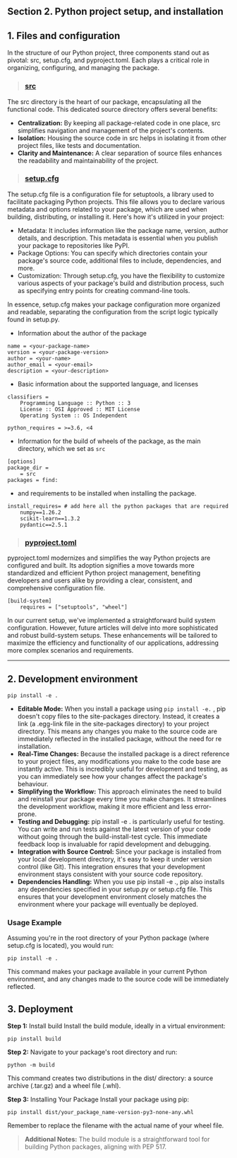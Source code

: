 Section 2. Python project setup, and installation
---

## 1. Files and configuration

In the structure of our Python project, three components stand out as pivotal: src, setup.cfg, and pyproject.toml. Each plays a critical role in organizing, configuring, and managing the package.

> ### [src](../src)

The src directory is the heart of our package, encapsulating all the functional code. This dedicated source directory offers several benefits:
- **Centralization:** By keeping all package-related code in one place, src simplifies navigation and management of the project's contents.
- **Isolation:** Housing the source code in src helps in isolating it from other project files, like tests and documentation. 
- **Clarity and Maintenance:** A clear separation of source files enhances the readability and maintainability of the project.

> ### [setup.cfg](../setup.cfg)

The setup.cfg file is a configuration file for setuptools, a library used to facilitate packaging Python projects. This file allows you to declare various metadata and options related to your package, which are used when building, distributing, or installing it. Here's how it's utilized in your project:

- Metadata: It includes information like the package name, version, author details, and description. This metadata is essential when you publish your package to repositories like PyPI.
- Package Options: You can specify which directories contain your package's source code, additional files to include, dependencies, and more.
- Customization: Through setup.cfg, you have the flexibility to customize various aspects of your package's build and distribution process, such as specifying entry points for creating command-line tools.


In essence, setup.cfg makes your package configuration more organized and readable, separating the configuration from the script logic typically found in setup.py.

- Information about the author of the package

```
name = <your-package-name>
version = <your-package-version>
author = <your-name>
author_email = <your-email>
description = <your-description>
```

- Basic information about the supported language, and licenses

```
classifiers =
    Programming Language :: Python :: 3
    License :: OSI Approved :: MIT License
    Operating System :: OS Independent

python_requires = >=3.6, <4
```

- Information for the build of wheels of the package, as the main directory, which we set as `src`

```
[options]
package_dir =
    = src
packages = find:
```

- and requirements to be installed when installing the package.

```angular2html
install_requires= # add here all the python packages that are required
    numpy==1.26.2
    scikit-learn==1.3.2
    pydantic==2.5.1
```

> ### [pyproject.toml](../pyproject.toml)

pyproject.toml modernizes and simplifies the way Python projects are configured and built. Its adoption signifies a move towards more standardized and efficient Python project management, benefiting developers and users alike by providing a clear, consistent, and comprehensive configuration file.

```angular2html
[build-system]
    requires = ["setuptools", "wheel"]
```

In our current setup, we've implemented a straightforward build system configuration. However, future articles will delve into more sophisticated and robust build-system setups. These enhancements will be tailored to maximize the efficiency and functionality of our applications, addressing more complex scenarios and requirements.

___

## 2. Development environment

```angular2html
pip install -e .
```

- **Editable Mode:** When you install a package using `pip install -e.` , pip doesn't copy files to the site-packages directory. Instead, it creates a link (a .egg-link file in the site-packages directory) to your project directory. This means any changes you make to the source code are immediately reflected in the installed package, without the need for re installation.
- **Real-Time Changes:** Because the installed package is a direct reference to your project files, any modifications you make to the code base are instantly active. This is incredibly useful for development and testing, as you can immediately see how your changes affect the package's behaviour.
- **Simplifying the Workflow:** This approach eliminates the need to build and reinstall your package every time you make changes. It streamlines the development workflow, making it more efficient and less error-prone.
- **Testing and Debugging:** pip install -e . is particularly useful for testing. You can write and run tests against the latest version of your code without going through the build-install-test cycle. This immediate feedback loop is invaluable for rapid development and debugging.
- **Integration with Source Control:** Since your package is installed from your local development directory, it's easy to keep it under version control (like Git). This integration ensures that your development environment stays consistent with your source code repository.
- **Dependencies Handling:** When you use pip install -e ., pip also installs any dependencies specified in your setup.py or setup.cfg file. This ensures that your development environment closely matches the environment where your package will eventually be deployed.

### Usage Example

Assuming you're in the root directory of your Python package (where setup.cfg is located), you would run:

```angular2html
pip install -e .
```

This command makes your package available in your current Python environment, and any changes made to the source code will be immediately reflected.



## 3. Deployment

**Step 1:** Install build Install the build module, ideally in a virtual environment:

```angular2html
pip install build
```
**Step 2:** Navigate to your package's root directory and run:

```angular2html
python -m build
```
This command creates two distributions in the dist/ directory: a source archive (.tar.gz) and a wheel file (.whl).

**Step 3:** Installing Your Package Install your package using pip:
```angular2html
pip install dist/your_package_name-version-py3-none-any.whl
```

Remember to replace the filename with the actual name of your wheel file.

> **Additional Notes:** The build module is a straightforward tool for building Python packages, aligning with PEP 517.